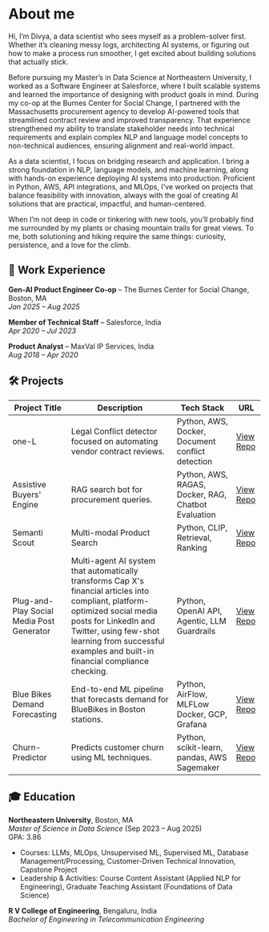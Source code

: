 # About me
Hi, I’m Divya, a data scientist who sees myself as a problem-solver first. Whether it’s cleaning messy logs, architecting AI systems, or figuring out how to make a process run smoother, I get excited about building solutions that actually stick.

Before pursuing my Master’s in Data Science at Northeastern University, I worked as a Software Engineer at Salesforce, where I built scalable systems and learned the importance of designing with product goals in mind. During my co-op at the Burnes Center for Social Change, I partnered with the Massachusetts procurement agency to develop AI-powered tools that streamlined contract review and improved transparency. That experience strengthened my ability to translate stakeholder needs into technical requirements and explain complex NLP and language model concepts to non-technical audiences, ensuring alignment and real-world impact.

As a data scientist, I focus on bridging research and application. I bring a strong foundation in NLP, language models, and machine learning, along with hands-on experience deploying AI systems into production. Proficient in Python, AWS, API integrations, and MLOps, I’ve worked on projects that balance feasibility with innovation, always with the goal of creating AI solutions that are practical, impactful, and human-centered.

When I’m not deep in code or tinkering with new tools, you’ll probably find me surrounded by my plants or chasing mountain trails for great views. To me, both solutioning and hiking require the same things: curiosity, persistence, and a love for the climb.

## 💼 Work Experience  

**Gen-AI Product Engineer Co-op** – The Burnes Center for Social Change, Boston, MA  
*Jan 2025 – Aug 2025*  

**Member of Technical Staff** – Salesforce, India  
*Apr 2020 – Jul 2023*  

**Product Analyst** – MaxVal IP Services, India  
*Aug 2018 – Apr 2020*  

## 🛠 Projects  

| Project Title | Description | Tech Stack | URL |
|---------------|-------------|------------|-----|
| one-L | Legal Conflict detector focused on automating vendor contract reviews. | Python, AWS, Docker, Document conflict detection | [View Repo](https://github.com/The-Burnes-Center/one-L) |
| Assistive Buyers' Engine | RAG search bot for procurement queries. | Python, AWS, RAGAS, Docker, RAG, Chatbot Evaluation | [View Repo](https://github.com/divyahegde-07/ai4impact-abe-chatbot-osd-dh) |
| Semanti Scout | Multi-modal Product Search | Python, CLIP, Retrieval, Ranking | [View Repo](https://github.com/divyahegde-07/SemantiScout) |
| Plug-and-Play Social Media Post Generator | Multi-agent AI system that automatically transforms Cap X's financial articles into compliant, platform-optimized social media posts for LinkedIn and Twitter, using few-shot learning from successful examples and built-in financial compliance checking. | Python, OpenAI API, Agentic, LLM Guardrails | [View Repo](https://github.com/divyahegde-07/Plug-and-Play-Social-Media-Post-Generator) |
| Blue Bikes Demand Forecasting | End-to-end ML pipeline that forecasts demand for BlueBikes in Boston stations. | Python, AirFlow, MLFLow Docker, GCP, Grafana | [View Repo](https://github.com/divyahegde-07/Blue-Bikes-Demand-Forecasting) |
| Churn-Predictor | Predicts customer churn using ML techniques. | Python, scikit-learn, pandas, AWS Sagemaker | [View Repo](https://github.com/divyahegde-07/Churn-Predictor) |


## 🎓 Education  

**Northeastern University**, Boston, MA  
*Master of Science in Data Science* (Sep 2023 – Aug 2025)  
GPA: 3.86  
- Courses: LLMs, MLOps, Unsupervised ML, Supervised ML, Database Management/Processing, Customer-Driven Technical Innovation, Capstone     Project
- Leadership & Activities: Course Content Assistant (Applied NLP for Engineering), Graduate Teaching Assistant (Foundations of Data Science)  

**R V College of Engineering**, Bengaluru, India  
*Bachelor of Engineering in Telecommunication Engineering*
